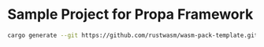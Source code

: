 # Sample Project for Propa Framework

```sh
cargo generate --git https://github.com/rustwasm/wasm-pack-template.git --name wasm
```
